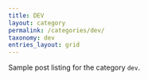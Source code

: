 ```yaml
---
title: DEV
layout: category
permalink: /categories/dev/
taxonomy: dev
entries_layout: grid
---
```


Sample post listing for the category `dev`.
